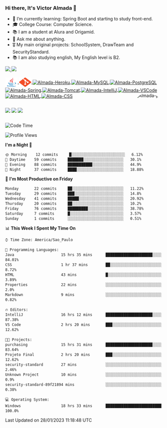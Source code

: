 ### Hi there, It's Victor Almada 👋


- 🌱 I’m currently learning: Spring Boot and starting to study front-end.
- 🎓 College Course: Computer Science.
- 📚  I am a student at Alura and Origamid.
- 💬 Ask me about anything.
- 🎖 My main original projects: SchoolSystem, DrawTeam and SecurityStandard.
- 📚 I am also studying english, My English level is B2.
 
<div>
<a href="https://github.com/Almadavic">
<img height="180em" src="https://github-readme-stats.vercel.app/api?username=Almadavic&showw_icons=true&theme=dark&include_all_commits=true&count_private=true">
<img height="180em" src="https://github-readme-stats.vercel.app/api/top-langs/?username=Almadavic&layout=compact&langs_count=16&theme=dracula">
</div>

<div style="display: inline_block"><br>
  <img align="center" alt="Almada-Java" height="30" width="40" src="https://raw.githubusercontent.com/devicons/devicon/master/icons/java/java-original.svg">
  <img align="center" alt="Almada-Git" height="30" width="40" src="https://raw.githubusercontent.com/devicons/devicon/master/icons/git/git-original.svg">
  <img align="center" alt="Almada-Heroku" height="30" width="40" src="https://cdn.jsdelivr.net/gh/devicons/devicon/icons/heroku/heroku-plain-wordmark.svg" />             
  <img align="center" alt="Almada-MySQL" height="30" width="40" src="https://cdn.jsdelivr.net/gh/devicons/devicon/icons/mysql/mysql-original-wordmark.svg" />
  <img align="center" alt="Almada-PostgreSQL" height="30" width="40" src="https://cdn.jsdelivr.net/gh/devicons/devicon/icons/postgresql/postgresql-plain-wordmark.svg" />
  <img align="center" alt="Almada-Spring" height="30" width="40" src="https://cdn.jsdelivr.net/gh/devicons/devicon/icons/spring/spring-original-wordmark.svg" />
  <img align="center" alt="Almada-Tomcat" height="30" width="40" src="https://cdn.jsdelivr.net/gh/devicons/devicon/icons/tomcat/tomcat-original-wordmark.svg" />
   <img align="center" alt="Almada-IntelliJ" height="30" width="40" src="https://cdn.jsdelivr.net/gh/devicons/devicon/icons/intellij/intellij-original.svg" />
   <img align="center" alt="Almada-VSCode" height="30" width="40" src="https://cdn.jsdelivr.net/gh/devicons/devicon/icons/vscode/vscode-original.svg" />
   <img align="center" alt="Almada-HTML" height="30" width="40" src="https://cdn.jsdelivr.net/gh/devicons/devicon/icons/html5/html5-original.svg" />
   <img align="center" alt="Almada-CSS" height="30" width="40" src="https://cdn.jsdelivr.net/gh/devicons/devicon/icons/css3/css3-original.svg" />
  <img align="right" alt="Almada-pic" height="150" style="border-radius:50px;" src="https://user-images.githubusercontent.com/85299065/185514627-94fcf387-edc6-4c24-88f1-b4873ccd49e9.png">
</div>
  
  ##
 
<div> 
  <a href="https://www.youtube.com/channel/UCUrcUNA90M_ZqLEcQxd3UNA" target="_blank"><img src="https://img.shields.io/badge/YouTube-FF0000?style=for-the-badge&logo=youtube&logoColor=white" target="_blank"></a>
 <a href = "mailto:almadavic@live.com"><img src="https://img.shields.io/badge/-Gmail-%23333?style=for-the-badge&logo=gmail&logoColor=white" target="_blank"></a>
  <a href="https://www.linkedin.com/in/victoralmada/" target="_blank"><img src="https://img.shields.io/badge/-LinkedIn-%230077B5?style=for-the-badge&logo=linkedin&logoColor=white" target="_blank"></a> 
</div>

##

<!--START_SECTION:waka-->
![Code Time](http://img.shields.io/badge/Code%20Time-177%20hrs%2036%20mins-blue)

![Profile Views](http://img.shields.io/badge/Profile%20Views-1-blue)

**I'm a Night 🦉** 

```text
🌞 Morning    12 commits     █░░░░░░░░░░░░░░░░░░░░░░░░   6.12% 
🌆 Daytime    59 commits     ███████░░░░░░░░░░░░░░░░░░   30.1% 
🌃 Evening    88 commits     ███████████░░░░░░░░░░░░░░   44.9% 
🌙 Night      37 commits     ████░░░░░░░░░░░░░░░░░░░░░   18.88%

```
📅 **I'm Most Productive on Friday** 

```text
Monday       22 commits     ██░░░░░░░░░░░░░░░░░░░░░░░   11.22% 
Tuesday      29 commits     ███░░░░░░░░░░░░░░░░░░░░░░   14.8% 
Wednesday    41 commits     █████░░░░░░░░░░░░░░░░░░░░   20.92% 
Thursday     20 commits     ██░░░░░░░░░░░░░░░░░░░░░░░   10.2% 
Friday       76 commits     █████████░░░░░░░░░░░░░░░░   38.78% 
Saturday     7 commits      █░░░░░░░░░░░░░░░░░░░░░░░░   3.57% 
Sunday       1 commits      ░░░░░░░░░░░░░░░░░░░░░░░░░   0.51%

```


📊 **This Week I Spent My Time On** 

```text
⌚︎ Time Zone: America/Sao_Paulo

💬 Programming Languages: 
Java                     15 hrs 35 mins      █████████████████████░░░░   84.01% 
CSS                      1 hr 37 mins        ██░░░░░░░░░░░░░░░░░░░░░░░   8.72% 
HTML                     43 mins             █░░░░░░░░░░░░░░░░░░░░░░░░   3.89% 
Properties               22 mins             ░░░░░░░░░░░░░░░░░░░░░░░░░   2.0% 
Markdown                 9 mins              ░░░░░░░░░░░░░░░░░░░░░░░░░   0.82%

🔥 Editors: 
IntelliJ                 16 hrs 12 mins      █████████████████████░░░░   87.38% 
VS Code                  2 hrs 20 mins       ███░░░░░░░░░░░░░░░░░░░░░░   12.62%

🐱‍💻 Projects: 
purchasing               15 hrs 31 mins      █████████████████████░░░░   83.64% 
Projeto Final            2 hrs 20 mins       ███░░░░░░░░░░░░░░░░░░░░░░   12.62% 
security-standard        27 mins             ░░░░░░░░░░░░░░░░░░░░░░░░░   2.46% 
Unknown Project          10 mins             ░░░░░░░░░░░░░░░░░░░░░░░░░   0.9% 
security-standard-89f21894 mins              ░░░░░░░░░░░░░░░░░░░░░░░░░   0.38%

💻 Operating System: 
Windows                  18 hrs 33 mins      █████████████████████████   100.0%

```


 Last Updated on 28/01/2023 11:18:48 UTC
<!--END_SECTION:waka-->
